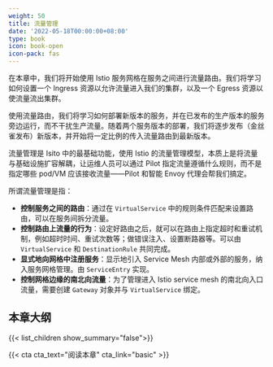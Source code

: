 ```yaml
---
weight: 50
title: 流量管理
date: '2022-05-18T00:00:00+08:00'
type: book
icon: book-open
icon-pack: fas
---
```


在本章中，我们将开始使用 Istio 服务网格在服务之间进行流量路由。我们将学习如何设置一个 Ingress 资源以允许流量进入我们的集群，以及一个 Egress 资源以使流量流出集群。

使用流量路由，我们将学习如何部署新版本的服务，并在已发布的生产版本的服务旁边运行，而不干扰生产流量。随着两个服务版本的部署，我们将逐步发布（金丝雀发布）新版本，并开始将一定比例的传入流量路由到最新版本。

流量管理是 Isito 中的最基础功能，使用 Istio 的流量管理模型，本质上是将流量与基础设施扩容解耦，让运维人员可以通过 Pilot 指定流量遵循什么规则，而不是指定哪些 pod/VM 应该接收流量——Pilot 和智能 Envoy 代理会帮我们搞定。

所谓流量管理是指：

- **控制服务之间的路由**：通过在 `VirtualService` 中的规则条件匹配来设置路由，可以在服务间拆分流量。
- **控制路由上流量的行为**：设定好路由之后，就可以在路由上指定超时和重试机制，例如超时时间、重试次数等；做错误注入、设置断路器等。可以由 `VirtualService` 和 `DestinationRule` 共同完成。
- **显式地向网格中注册服务**：显示地引入 Service Mesh 内部或外部的服务，纳入服务网格管理。由 `ServiceEntry` 实现。
- **控制网格边缘的南北向流量**：为了管理进入 Istio service mesh 的南北向入口流量，需要创建 `Gateway` 对象并与 `VirtualService` 绑定。

## 本章大纲

{{< list_children show_summary="false">}}

{{< cta cta_text="阅读本章" cta_link="basic" >}}
